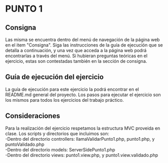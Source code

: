 # PUNTO 1

## Consigna
Las misma se encuentra dentro del menú de navegación de la página web en el item "Consigna". Siga las instrucciones de la guía de ejecución que se detalla a continuación, y una vez que acceda a la página web podrá encontrarlas a través del menú. Si hubieran preguntas teóricas en el ejercicio, estas son contestadas también en la sección de consigna.

## Guía de ejecución del ejercicio
La guía de ejecución para este ejercicio la podrá encontrar en el README.md general del proyecto. Los pasos para ejecutar el ejercicio son los mismos para todos los ejercicios del trabajo práctico.

## Consideraciones
Para la realización del ejercicio respetamos la estructura MVC proveida en clase. Los scripts y directorios que incluimos son:<br />
-Dentro del directorio controllers: llamaValidarPunto1.php, punto1.php, y puntoValidado.php<br>
-Dentro del directorio models: ServerSidePunto1.php<br>
-Dentro del directorio views: punto1.view.php, y punto1.view.validado.php<br>


